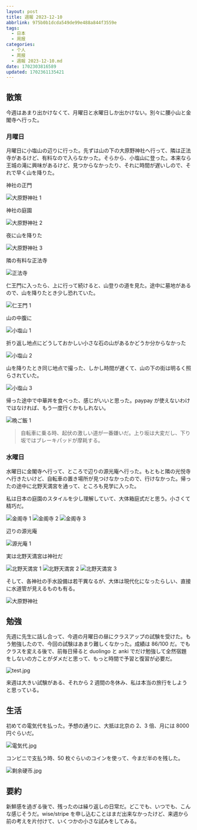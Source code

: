 ```yaml
---
layout: post
title: 週報 2023-12-10
abbrlink: 975b0b1dcda549de99e488a844f3559e
tags:
  - 日本
  - 周报
categories:
  - 个人
  - 周报
  - 週報 2023-12-10.md
date: 1702303816589
updated: 1702361135421
---
```


## 散策

今週はあまり出かけなくて、月曜日と水曜日しか出かけない。別々に腰小山と金閣寺へ行った。

### 月曜日

月曜日に小塩山の辺りに行った。先ずは山の下の大原野神社へ行って、隣は正法寺があるけど、有料なので入らなかった。そらから、小塩山に登った。本来なら王城の滝に興味があるけど、見つからなかったり、それに時間が遅いしので、それで早く山を降りた。

神社の正門

![大原野神社 1](https://image-proxy.rxliuli.com/?url=https://lh3.googleusercontent.com/pw/ADCreHdp7hErPjMTA2_H4UQd5IxE_t0Gvc5y6S37lG23Rmznc-rcdU1JupIYOwSfOnJfrF6RPDHyvNItTbR_MAGMhsw7eIGutKsq7k2ts3C7W4fvDH3IBPpBT98ay6gomfgcORHqaTrbRPirwkyfC7zGPQix=w2554-h1916-s-no-gm)

神社の庭園

![大原野神社 2](https://image-proxy.rxliuli.com/?url=https://lh3.googleusercontent.com/pw/ADCreHf3MgpuC6s97P0aOGmQsA0Vy8A7DL0jev3S3r7yJAa3N8WpgF0G6OsIEhauhEQXzA_Y-VFz2gDg9Eou5InSkxGiIGgXG3cNc1KHcnaBpVxzH-HK7ZLr6Ri0yhGvbw61-syqvNzd0BsyIUjwB43apo-5=w2554-h1916-s-no-gm)

夜に山を降りた

![大原野神社 3](https://image-proxy.rxliuli.com/?url=https://lh3.googleusercontent.com/pw/ADCreHfaAIwzmqAum-_1MFl7uOEY2gPrIcNxYbOoygg7HNXW5hFoztcysrfDOB29Cj7oZMHCz5T-OZI3vC-nWh1MVFcomcONtZlhlUWQ-br3Y4O_AFw9ZtPhneIzRR1bDJDaWxe0g67LZi5cztor9RabKuDv=w2554-h1916-s-no-gm)

隣の有料な正法寺

![正法寺](https://image-proxy.rxliuli.com/?url=https://lh3.googleusercontent.com/pw/ADCreHfS0XWSVJHWvGBSQaprjxxB7kSFAKb6a6-hXJErcQdojCctk6TnXU0KH8FFC6NTZMI7xTeuIa2kgbAd9cmpAkujM8nPDSl_KPJrCD89Tl3WNJL6HkYVtkU21cRbPDiaQn2lZofYr7SZ_uXR1VB2b-3J=w2554-h1916-s-no-gm)

仁王門に入ったら、上に行って続けると、山登りの道を見た。途中に墓地があるので、山を降りたとき少し恐れていた。

![仁王門 1](https://image-proxy.rxliuli.com/?url=https://lh3.googleusercontent.com/pw/ADCreHc74tfmFvRBOgnEoyXlW5SP43luSYBFWe9jJ3riHhNDc1pUTNeeIWKBq7-8BkGBGBtbxPdcKIBYR3KvWkjL02qDCweSSCiS2vWHyXvr442_mNJ0YizqAmNEfDjataAmJHQAUSWciNWN08XHWAHqtrWk=w2554-h1916-s-no-gm)

山の中腹に

![小塩山 1](https://image-proxy.rxliuli.com/?url=https://lh3.googleusercontent.com/pw/ADCreHfZkuGsmMQzV_60oKPDGc6d0u4bXM0j9n8qPLra--4EpHgcfpUiH2ZwTD87IkoIegESfUq7VostOicZakzhcoBZnasJXuM_ZxzjAhSsIrTrqO8-V3fPl7BWhjdZwDJ2pC-B5e9R5jZGlrIJqym6KqSK=w2554-h1916-s-no-gm)

折り返し地点にどうしておかしい小さな石の山があるかどうか分からなかった

![小塩山 2](https://image-proxy.rxliuli.com/?url=https://lh3.googleusercontent.com/pw/ADCreHfvAYaObRSGheRaW3sesUSUDc6O_gJpOPqGwTnKtQWU9oe4s1uEFbIAPBtY3IU95SUfWEkLccoJzDEXhVqRSFnQ8CYlIlk7DJSz2-zCG6_tqG2lgiyZ5cSLNVUudlU6EtN7_XdwG4ET2kVjcRy149Kg=w1438-h1916-s-no-gm)

山を降りたとき同じ地点で撮った、しかし時間が遅くて、山の下の街は明るく照らされていた。

![小塩山 3](https://image-proxy.rxliuli.com/?url=https://lh3.googleusercontent.com/pw/ADCreHesj9FwnN6xr04qMlwbbM47r93_VQ81xU6b-LFXdG5N5HSiqgTRWL7-ZnRP2QOpVTE3jUzv0abEt6cstx26izG6kxLTGdcfgDJgeZottRfEFBjbFzYlmqXYiKe7-YqE8hfi2LIaO__yQL-0KVvBMvQ1=w2554-h1916-s-no-gm)

帰った途中で中華丼を食べった、感じがいいと思った。paypay が使えないわけではなければ、もう一度行くかもしれない。

![晩ご飯 1](https://image-proxy.rxliuli.com/?url=https://lh3.googleusercontent.com/pw/ADCreHdnAHvqodXnw_POw4h-WavpKj6uUASVbjP2nHlhTpBG45FauGWIiVnQl6pN-qb5u-Rk2drb19WQVbuoK_bgAQ9DLv3BWyMmkPgjI9iRY9JJuXGmS23i7_WBJpidM07VYlg8F6byL5RctWtJe0UeNjpa=w2554-h1916-s-no-gm)

> 自転車に乗る時、起伏の激しい道が一番嫌いだ。上り坂は大変だし、下り坂ではブレーキパッドが摩耗する。

### 水曜日

水曜日に金閣寺へ行って、ところで辺りの源光庵へ行った。もともと隣の光悦寺へ行きたいけど、自転車の置き場所が見つけなかったので、行けなかった。帰ったの途中に北野天満宮を通って、ところも見学に入った。

私は日本の庭園のスタイルを少し理解していて、大体箱庭式だと思う。小さくて精巧だ。

![金阁寺 1](https://image-proxy.rxliuli.com/?url=https://lh3.googleusercontent.com/pw/ADCreHdWLrNJTJhCtxq5W8bGM20b_jt-nVM3Y1hgksMEq_J2ZRf1SA72MxEoVq9Qlr86vNqra8W0bznL7ZxzdYatcXmERHkNMEU0jTWA94CY5Y7dN7Np8IbDJ0t5_aT2GCGSKepZWEmMRg0OFLrkiAiPxsUW=w1438-h1916-s-no-gm)
![金阁寺 2](https://image-proxy.rxliuli.com/?url=https://lh3.googleusercontent.com/pw/ADCreHf3YERvdj0p-LdUf12aV4-cDTlfzKhc0JVYfmjavL4jqYKB7JMEgIcdZwKmUTbmCKWOXgPXRWiZG6gvlWUW73aXPyPIaXPdBM9mWsCOel4-6CVd3gy8IE2F3W_Ckr1SrjKwxqm1QrjuWY-QvEUfgqXe=w2554-h1916-s-no-gm)
![金阁寺 3](https://image-proxy.rxliuli.com/?url=https://lh3.googleusercontent.com/pw/ADCreHeYreocGg8KdaoRb9aS82iDqG4IZX-809AGrNN-zOaZ_4UW_p4alT-1vKQMH74FGHES7EIHsEyOPuMKUQwPHDY6V0izC_n8V7AhBoT0M9GT7w0UOZZj4kR4Q32oVoFsSn0MagGhZ60LDb3PWpsWNjrg=w2554-h1916-s-no-gm)

辺りの源光庵

![源光庵 1](https://image-proxy.rxliuli.com/?url=https://lh3.googleusercontent.com/pw/ADCreHdDiM2wTrSY5Jm8R03Q84fGzSG7YxX86RZZYKfF3xEUkf3kno-gLpKadpjvcmS5w8La4-3TUH3ntXqYOcnJLek88-LBOheqSu7K5hezMiMy06HRLMl9gcTlDSLIBs_FdgNZ0-5o466Gu3cWaWNA71YV=w2554-h1916-s-no-gm)

実は北野天満宮は神社だ

![北野天満宮 1](https://image-proxy.rxliuli.com/?url=https://lh3.googleusercontent.com/pw/ADCreHf_g-znqLnS5SKnUOqc_ZlkWahVB6-F1u9pu_fjk222q4WY3qQDhG03zg-6gqbVK6NlXoCILwX4gYoy5s-0uvJz27TsXhkPZsp5LffaP9XZqtWvlBH3f4WQ9hRs9J5nRUfJ6qxr_oWHoJakXDdrwJ5L=w2554-h1916-s-no-gm)
![北野天満宮 2](https://image-proxy.rxliuli.com/?url=https://lh3.googleusercontent.com/pw/ADCreHdVrI24nV6c2EATm-VbWEs0MhAQvXPGh32cILPl2G6idsiN0-d61rF8xdFlgX-bAnawlHCrvcUuSsY5AR1npNUfsHcE8kilAuenSBak6jTQNFEuyoMZaqB9NJh52balv4kJ9B23TFZEC3IQ2MLAv_rq=w2554-h1916-s-no-gm)
![北野天満宮 3](https://image-proxy.rxliuli.com/?url=https://lh3.googleusercontent.com/pw/ADCreHcpF-WuAVf__-gjSSDXAXfmYka7IODvnjaBJJQBQDKUGEoak_ERNJO_Fk1DfOlJptVBGCVy1adSM6xbT6WX5x5J76_jatMbi2Odn4o0lp-6yOFDnJQ38EeL2BlHPcr40r_uXM8W1prK383o6WXGwODl=w2554-h1916-s-no-gm)

そして、各神社の手水設備は若干異なるが、大体は現代化になったらしい、直接に水道管が見えるものも有る。

![大原野神社](https://image-proxy.rxliuli.com/?url=https://lh3.googleusercontent.com/pw/ADCreHd4R0Lp9IPhaw05EN_YQ3WvNtbyldiDasWk9N0NLiLwU17DTAPmst_7T8QzF2eSZVVzqEdNhuI1KbCFFsgi9Mtz3VQ6X2TvllRMDsNsnnJG6LfisDIR7TQIyCQaLELzXW9a22MB_8iiuc0hrk9C5d9i=w2554-h1916-s-no-gm)

## 勉強

先週に先生に話し合って、今週の月曜日の昼にクラスアップの試験を受けた。もう勉強したので、今回の試験はあまり難しくなかった。成績は 86/100 だ。でもクラスを変える後で、前毎日帰ると duolingo と anki でだけ勉強して全然宿題をしないの方ことがダメだと思って、もっと時間で予習と復習が必要だ。

![test.jpg](/resources/a3b901f06404433ea23dea7b2a9acd32.jpg)

来週は大きい試験がある、それから 2 週間の冬休み、私は本当の旅行をしようと思っている。

## 生活

初めての電気代を払った。予想の通りに、大抵は北京の 2、3 倍、月には 8000 円ぐらいだ。

![電気代.jpg](/resources/ef35020aa0e747b3b56d96c66a9717a3.jpg)

コンビニで支払う時、50 枚ぐらいのコインを使って、今まだ半のを残した。

![剩余硬币.jpg](/resources/8918f634ea074e73a9b7a68f49d22b20.jpg)

## 要約

新鮮感を過ぎる後で、残ったのは繰り返しの日常だ。どこでも、いつでも、こんな感じそうだ。wise/stripe を申し込むことはまだ出来なかったけど、来週から前の考えを片付けて、いくつかの小さな試みをしてみる。
